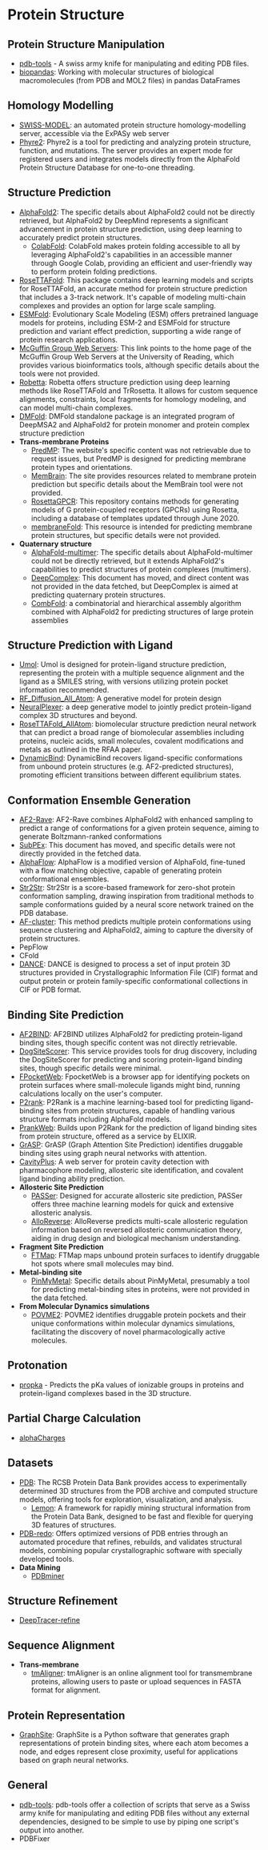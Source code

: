 # Protein Structure

## Protein Structure Manipulation

- [pdb-tools](https://github.com/haddocking/pdb-tools) - A swiss army knife for manipulating and editing PDB files.
- [biopandas](https://biopandas.github.io/biopandas/): Working with molecular structures of biological macromolecules (from PDB and MOL2 files) in pandas DataFrames

## Homology Modelling

- [SWISS-MODEL](http://swissmodel.expasy.org/): an automated protein structure homology-modelling server, accessible via the ExPASy web server
- [Phyre2](http://www.sbg.bio.ic.ac.uk/phyre2/html/page.cgi?id=index): Phyre2 is a tool for predicting and analyzing protein structure, function, and mutations. The server provides an expert mode for registered users and integrates models directly from the AlphaFold Protein Structure Database for one-to-one threading.

## Structure Prediction

- [AlphaFold2](https://alphafold.com/): The specific details about AlphaFold2 could not be directly retrieved, but AlphaFold2 by DeepMind represents a significant advancement in protein structure prediction, using deep learning to accurately predict protein structures.
  - [ColabFold](https://github.com/sokrypton/ColabFold): ColabFold makes protein folding accessible to all by leveraging AlphaFold2's capabilities in an accessible manner through Google Colab, providing an efficient and user-friendly way to perform protein folding predictions.
- [RoseTTAFold](https://github.com/RosettaCommons/RoseTTAFold): This package contains deep learning models and scripts for RoseTTAFold, an accurate method for protein structure prediction that includes a 3-track network. It's capable of modeling multi-chain complexes and provides an option for large scale sampling.
- [ESMFold](https://github.com/facebookresearch/esm): Evolutionary Scale Modeling (ESM) offers pretrained language models for proteins, including ESM-2 and ESMFold for structure prediction and variant effect prediction, supporting a wide range of protein research applications.
- [McGuffin Group Web Servers](https://www.reading.ac.uk/bioinf/index.html): This link points to the home page of the McGuffin Group Web Servers at the University of Reading, which provides various bioinformatics tools, although specific details about the tools were not provided.
- [Robetta](https://robetta.bakerlab.org/): Robetta offers structure prediction using deep learning methods like RoseTTAFold and TrRosetta. It allows for custom sequence alignments, constraints, local fragments for homology modeling, and can model multi-chain complexes.
- [DMFold](https://zhanggroup.org/DMFold/download/): DMFold standalone package is an integrated program of DeepMSA2 and AlphaFold2 for protein monomer and protein complex structure prediction
- **Trans-membrane Proteins**
  - [PredMP](http://www.predmp.com/): The website's specific content was not retrievable due to request issues, but PredMP is designed for predicting membrane protein types and orientations.
  - [MemBrain](http://www.csbio.sjtu.edu.cn/bioinf/MemBrain/): The site provides resources related to membrane protein prediction but specific details about the MemBrain tool were not provided.
  - [RosettaGPCR](https://github.com/benderb1/rosettagpcr): This repository contains methods for generating models of G protein-coupled receptors (GPCRs) using Rosetta, including a database of templates updated through June 2020.
  - [membraneFold](https://ku.biolib.com/MembraneFold/): This resource is intended for predicting membrane protein structures, but specific details were not provided.
- **Quaternary structure**
  - [AlphaFold-multimer](https://github.com/deepmind/alphafold): The specific details about AlphaFold-multimer could not be directly retrieved, but it extends AlphaFold2's capabilities to predict structures of protein complexes (multimers).
  - [DeepComplex](http://tulip.rnet.missouri.edu/deepcomplex/web_index.html): This document has moved, and direct content was not provided in the data fetched, but DeepComplex is aimed at predicting quaternary protein structures.
  - [CombFold](https://lnkd.in/gRVdfaZV): a combinatorial and hierarchical assembly algorithm combined with AlphaFold2 for predicting structures of large protein assemblies

## Structure Prediction with Ligand

- [Umol](https://github.com/patrickbryant1/Umol): Umol is designed for protein-ligand structure prediction, representing the protein with a multiple sequence alignment and the ligand as a SMILES string, with versions utilizing protein pocket information recommended.
- [RF_Diffusion_All_Atom](https://github.com/baker-laboratory/rf_diffusion_all_atom): A generative model for protein design
- [NeuralPlexer](https://github.com/zrqiao/NeuralPLexer): a deep generative model to jointly predict protein-ligand complex 3D structures and beyond.
- [RoseTTAFold_AllAtom](https://github.com/AaronFeller/RoseTTAFold-All-Atom/blob/main/README.md): biomolecular structure prediction neural network that can predict a broad range of biomolecular assemblies including proteins, nucleic acids, small molecules, covalent modifications and metals as outlined in the RFAA paper.
- [DynamicBind](https://github.com/luwei0917/DynamicBind): DynamicBind recovers ligand-specific conformations from unbound protein structures (e.g. AF2-predicted structures), promoting efficient transitions between different equilibrium states.
## Conformation Ensemble Generation

- [AF2-Rave](https://github.com/tiwarylab/alphafold2rave): AF2-Rave combines AlphaFold2 with enhanced sampling to predict a range of conformations for a given protein sequence, aiming to generate Boltzmann-ranked conformations
- [SubPEx](http://durrantlab.com/subpex/): This document has moved, and specific details were not directly provided in the fetched data.
- [AlphaFlow](https://github.com/bjing2016/alphaflow): AlphaFlow is a modified version of AlphaFold, fine-tuned with a flow matching objective, capable of generating protein conformational ensembles.
- [Str2Str](https://github.com/lujiarui/Str2Str): Str2Str is a score-based framework for zero-shot protein conformation sampling, drawing inspiration from traditional methods to sample conformations guided by a neural score network trained on the PDB database.
- [AF-cluster](https://github.com/HWaymentSteele/AF_Cluster): This method predicts multiple protein conformations using sequence clustering and AlphaFold2, aiming to capture the diversity of protein structures.
- PepFlow
- CFold
- [DANCE](https://github.com/PhyloSofS-Team/DANCE): DANCE is designed to process a set of input protein 3D structures provided in Crystallographic Information File (CIF) format and output protein or protein family-specific conformational collections in CIF or PDB format.

## Binding Site Prediction

- [AF2BIND](https://colab.research.google.com/github/sokrypton/af2bind/blob/main/af2bind.ipynb): AF2BIND utilizes AlphaFold2 for predicting protein-ligand binding sites, though specific content was not directly retrievable.
- [DogSiteScorer](https://proteins.plus/): This service provides tools for drug discovery, including the DogSiteScorer for predicting and scoring protein-ligand binding sites, though specific details were minimal.
- [FPocketWeb](https://durrantlab.pitt.edu/fpocketweb-download/): FpocketWeb is a browser app for identifying pockets on protein surfaces where small-molecule ligands might bind, running calculations locally on the user's computer.
- [P2rank](https://github.com/rdk/p2rank): P2Rank is a machine learning-based tool for predicting ligand-binding sites from protein structures, capable of handling various structure formats including AlphaFold models.
- [PrankWeb](https://prankweb.cz/): Builds upon P2Rank for the prediction of ligand binding sites from protein structure, offered as a service by ELIXIR.
- [GrASP](https://github.com/tiwarylab/GrASP/tree/main): GrASP (Graph Attention Site Prediction) identifies druggable binding sites using graph neural networks with attention.
- [CavityPlus](https://github.com/PKUMDL2017/CavityPlus?tab=readme-ov-file): A web server for protein cavity detection with pharmacophore modeling, allosteric site identification, and covalent ligand binding ability prediction.
- **Allosteric Site Prediction**
  - [PASSer](https://passer.smu.edu/): Designed for accurate allosteric site prediction, PASSer offers three machine learning models for quick and extensive allosteric analysis.
  - [AlloReverse](http://www.allostery.net/AlloReverse/): AlloReverse predicts multi-scale allosteric regulation information based on reversed allosteric communication theory, aiding in drug design and biological mechanism understanding.
- **Fragment Site Prediction**
  - [FTMap](https://ftmap.bu.edu/show_example.php?example=ace): FTMap maps unbound protein surfaces to identify druggable hot spots where small molecules may bind.
- **Metal-binding site**
  - [PinMyMetal](https://github.com/hhz-lab/PinMyMetal.git): Specific details about PinMyMetal, presumably a tool for predicting metal-binding sites in proteins, were not provided in the data fetched.
- **From Molecular Dynamics simulations**
  - [POVME2](https://durrantlab.pitt.edu/povme2/): POVME2 identifies druggable protein pockets and their unique conformations within molecular dynamics simulations, facilitating the discovery of novel pharmacologically active molecules.

## Protonation

- [propka](https://github.com/jensengroup/propka) - Predicts the pKa values of ionizable groups in proteins and protein-ligand complexes based in the 3D structure.

## Partial Charge Calculation

- [alphaCharges](https://alphacharges.ncbr.muni.cz/)

## Datasets

- [PDB](https://www.rcsb.org/): The RCSB Protein Data Bank provides access to experimentally determined 3D structures from the PDB archive and computed structure models, offering tools for exploration, visualization, and analysis.
  - [Lemon](https://github.com/chopralab/lemon): A framework for rapidly mining structural information from the Protein Data Bank, designed to be fast and flexible for querying 3D features of structures.
- [PDB-redo](https://pdb-redo.eu/): Offers optimized versions of PDB entries through an automated procedure that refines, rebuilds, and validates structural models, combining popular crystallographic software with specially developed tools.
- **Data Mining**
  - [PDBminer](https://github.com/ELELAB/PDBminer)

## Structure Refinement

- [DeepTracer-refine](https://www.semanticscholar.org/paper/Protein-Structure-Refinement-via-DeepTracer-and-Chen-Zia/8eb8e41af63e2b406a253347d1dfcd2185ffba16)

## Sequence Alignment

- **Trans-membrane**
  - [tmAligner](http://skuastk.org/tmaligner/): tmAligner is an online alignment tool for transmembrane proteins, allowing users to paste or upload sequences in FASTA format for alignment.

## Protein Representation

- [GraphSite](https://github.com/shiwentao00/Graphsite): GraphSite is a Python software that generates graph representations of protein binding sites, where each atom becomes a node, and edges represent close proximity, useful for applications based on graph neural networks.

## General

- [pdb-tools](https://github.com/haddocking/pdb-tools): pdb-tools offer a collection of scripts that serve as a Swiss army knife for manipulating and editing PDB files without any external dependencies, designed to be simple to use by piping one script's output into another.
- PDBFixer
